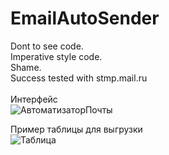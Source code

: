 # EmailAutoSender
Dont to see code. <br />
Imperative style code. <br />
Shame. <br />
Success tested with stmp.mail.ru <br />
<br />
Интерфейс
<br />
![АвтоматизаторПочты](https://github.com/user-attachments/assets/4d0e275a-9be3-4d32-922c-c4c55c9160d7)
<br />

Пример таблицы для выгрузки<br />
![Таблица](https://github.com/user-attachments/assets/d5661c06-af85-4ec0-b56d-ccbeb9df1c55)

